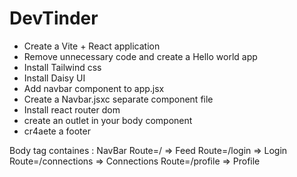 # DevTinder

- Create a Vite + React application
- Remove unnecessary code and create a Hello world app
- Install Tailwind css
- Install Daisy UI
- Add navbar component to app.jsx
- Create a Navbar.jsxc separate component file
- Install react router dom
- create an outlet in your body component
- cr4aete a footer
<!-- // Pending after this line -->

Body tag containes :
NavBar
Route=/ => Feed
Route=/login => Login
Route=/connections => Connections
Route=/profile => Profile
